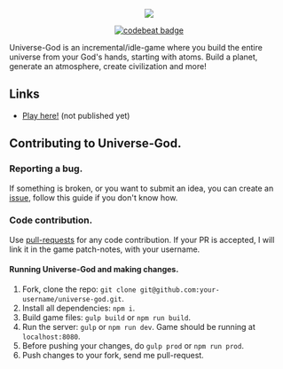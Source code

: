 <p align="center">
	<img src="http://i.imgur.com/65GzXVK.png">
</p>

<center>
	<a href="https://codebeat.co/projects/github-com-totominc-universe-god-dev-fb4f98f2-b4bd-491a-9750-55b3f96799c6"><img alt="codebeat badge" src="https://codebeat.co/badges/3ab5714b-41d9-469b-9a91-43d6fe1a7c9c" /></a>
</center>

Universe-God is an incremental/idle-game where you build the entire universe from your God's hands, starting with atoms. Build a planet, generate an atmosphere, create civilization and more!

## Links

* [Play here!](http://totominc.github.io/universe-god) (not published yet)

## Contributing to Universe-God.

### Reporting a bug.

If something is broken, or you want to submit an idea, you can create an [issue](https://help.github.com/articles/creating-an-issue "Issue article on help.github.com"), follow this guide if you don't know how.

### Code contribution.

Use [pull-requests](https://help.github.com/articles/about-pull-requests "Pull-request article on help.github.com") for any code contribution. If your PR is accepted, I will link it in the game patch-notes, with your username.

#### Running Universe-God and making changes.

1. Fork, clone the repo: `git clone git@github.com:your-username/universe-god.git`.
2. Install all dependencies: `npm i`.
3. Build game files: `gulp build` or `npm run build`.
4. Run the server: `gulp` or `npm run dev`. Game should be running at `localhost:8080`.
5. Before pushing your changes, do `gulp prod` or `npm run prod`.
6. Push changes to your fork, send me pull-request.
